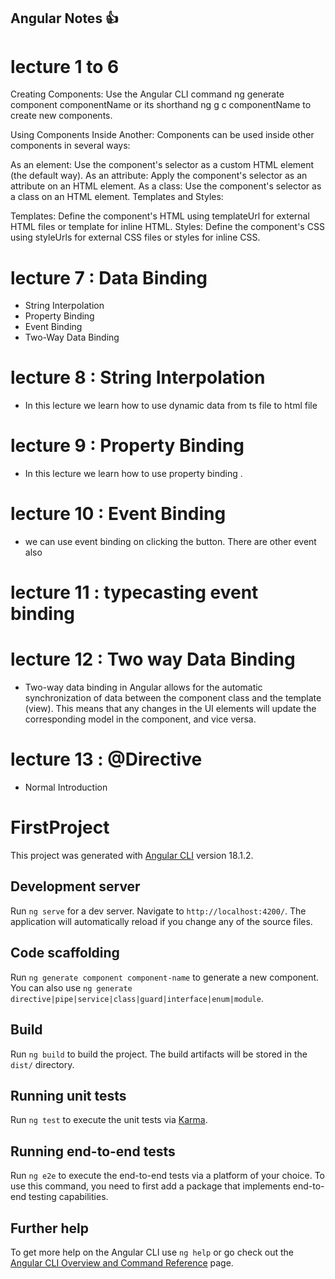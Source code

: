 ## Angular Notes 👍

# lecture 1 to 6
Creating Components: Use the Angular CLI command ng generate component componentName or its shorthand ng g c componentName to create new components.

Using Components Inside Another: Components can be used inside other components in several ways:

As an element: Use the component's selector as a custom HTML element (the default way).
As an attribute: Apply the component's selector as an attribute on an HTML element.
As a class: Use the component's selector as a class on an HTML element.
Templates and Styles:

Templates: Define the component's HTML using templateUrl for external HTML files or template for inline HTML.
Styles: Define the component's CSS using styleUrls for external CSS files or styles for inline CSS.

# lecture 7 : Data Binding
- String Interpolation
- Property Binding
- Event Binding
- Two-Way Data Binding

# lecture 8 : String Interpolation

- In this lecture we learn how to use dynamic data from ts file to html file

# lecture 9 : Property Binding

- In this lecture we learn how to use property binding .

# lecture 10 : Event Binding

- we can use event binding on clicking the button. There are other event also

# lecture 11 : typecasting event binding

# lecture 12 : Two way Data Binding

- Two-way data binding in Angular allows for the automatic synchronization of data between the component class and the template (view). This means that any changes in the UI elements will update the corresponding model in the component, and vice versa.

# lecture 13 : @Directive

- Normal Introduction




































# FirstProject

This project was generated with [Angular CLI](https://github.com/angular/angular-cli) version 18.1.2.

## Development server

Run `ng serve` for a dev server. Navigate to `http://localhost:4200/`. The application will automatically reload if you change any of the source files.

## Code scaffolding

Run `ng generate component component-name` to generate a new component. You can also use `ng generate directive|pipe|service|class|guard|interface|enum|module`.

## Build

Run `ng build` to build the project. The build artifacts will be stored in the `dist/` directory.

## Running unit tests

Run `ng test` to execute the unit tests via [Karma](https://karma-runner.github.io).

## Running end-to-end tests

Run `ng e2e` to execute the end-to-end tests via a platform of your choice. To use this command, you need to first add a package that implements end-to-end testing capabilities.

## Further help

To get more help on the Angular CLI use `ng help` or go check out the [Angular CLI Overview and Command Reference](https://angular.dev/tools/cli) page.
